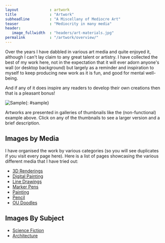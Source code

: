```yaml
---
layout              : artwork
title               : "Artwork"
subheadline         : "A Miscellany of Mediocre Art"
teaser              : "Mediocrity in many media"
header:
   image_fullwidth  : "headers/art-materials.jpg"
permalink           : "/artwork/overview/"
---
```


Over the years I have dabbled in various art media and quite enjoyed it, although
I can't lay claim to any great talent or artistry. I have collected the best of
my work here, not in the expectation that it will ever adorn anyone's wall (or
desktop background) but largely as a reminder and inspiration to myself to keep
producing new work as it is fun, and good for mental well-being.

And if any of it does inspire any readers to develop their own creations then
that is a pleasant bonus!

![Sample](/img/headers/art-materials.jpg){: #sample}

<script>
function setSample() {
   const imgs = [
      {% for img in site.data.artwork -%}
               "{{ site.urlimg }}/{{ img.thumb_url }}",
      {%- endfor %}
   ];
   var chosen = Math.floor(Math.random() * imgs.length);
   document.getElementById("sample").setAttribute('src', imgs[chosen]);
}
setSample();
</script>

Artworks are presented in galleries of thumbnails like the (non-functional) example
above. Click on any of the thumbnails to see a larger version and a brief description.

## Images by Media

I have organised the work by various categories (so you will see duplicates if 
you visit every page here). Here is a list of pages showcasing the various
different media that I have tried out:

* [3D Renderings](/artwork/3D-rendering/)
* [Digital Painting](/artwork/digital-painting)
* [Line Drawings](/artwork/line-drawings/)
* [Marker Pens](/artwork/marker-pen)
* [Painting](/artwork/painting)
* [Pencil](/artwork/pencil)
* [OU Doodles](/artwork/ou-doodles)

## Images By Subject

* [Science Fiction](/artwork/sci-fi/)
* [Architecture](/artwork/architecture)
